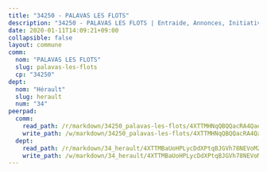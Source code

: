 ```yaml
---
title: "34250 - PALAVAS LES FLOTS"
description: "34250 - PALAVAS LES FLOTS | Entraide, Annonces, Initiatives"
date: 2020-01-11T14:09:21+09:00
collapsible: false
layout: commune
comm:
  nom: "PALAVAS LES FLOTS"
  slug: palavas-les-flots
  cp: "34250"
dept:
  nom: "Hérault"
  slug: herault
  num: "34"
peerpad:
  comm:
    read_path: /r/markdown/34250_palavas-les-flots/4XTTMHNqQBQQacRA4QaeASY5cm27vkBWvPdJLFqYr9wV3QQNY
    write_path: /w/markdown/34250_palavas-les-flots/4XTTMHNqQBQQacRA4QaeASY5cm27vkBWvPdJLFqYr9wV3QQNY-K3TgTy6Jtr24T2LBWTG5xQfeJ1q7tSRUdxURrtZpBmN18XTNVN5EcSgvfgRCZqxByAz8roMs9Tn9ZdhS4Df3vjbvuBV3w82GJf1RjrGWdaE9c5ixVRf844vQsJSuxxu8j65NPR9e
  dept:
    read_path: /r/markdown/34_herault/4XTTMBaUoHPLycDdXPtqBJGVh78NEVoMZNyf8Wnh1X5DK6Ew8
    write_path: /w/markdown/34_herault/4XTTMBaUoHPLycDdXPtqBJGVh78NEVoMZNyf8Wnh1X5DK6Ew8-K3TgTd4rzWVX1F82NgGyNepGUxhqCmodCALjxNZeEdBQWQhd1NJYx1gHMW9QBLL6sN41ALXRejLsG2VetgVferfVncrvVCz47dChJvN8ouQLRMdWs4KpxKPeRYR1nspmhzdBqF8J
---
```


